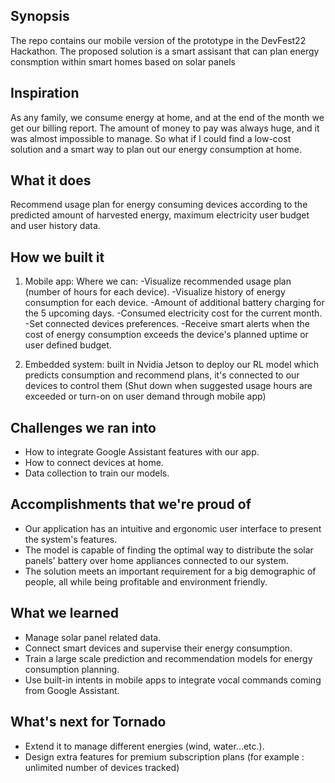 ## Synopsis
The repo contains our mobile version of the prototype in the DevFest22 Hackathon.
The proposed solution is a smart assisant that can plan energy consmption within smart homes based on solar panels

## Inspiration
As any family, we consume energy at home, and at the end of the month we get our billing report.  The amount of money to pay was always huge, and it was almost impossible to manage.
So what if I could find a low-cost solution and a smart way to plan out our energy consumption at home.
## What it does
Recommend usage plan for energy consuming devices according to the predicted amount of harvested energy, maximum electricity user budget and user history data.  
## How we built it
1. Mobile app: Where we can:
                         -Visualize recommended usage plan (number of hours for each device).
                         -Visualize history of energy consumption for each device.
                        -Amount of additional battery charging for the 5 upcoming days.
                        -Consumed electricity cost for the current month.
                        -Set connected devices preferences.
                        -Receive smart alerts when the cost of energy consumption exceeds the device's 
                         planned uptime or user defined budget.

2. Embedded system: built in Nvidia Jetson to deploy our RL model which predicts consumption and recommend plans, it's connected to our devices to control them (Shut down when suggested usage hours are exceeded or turn-on on user demand through mobile app)

## Challenges we ran into
- How to integrate Google Assistant features with our app. 
- How to connect devices at home.
- Data collection to train our models.

## Accomplishments that we're proud of
- Our application has an intuitive and ergonomic user interface to present the system's features.
- The model is capable of finding the optimal way to distribute the solar panels' battery over home appliances connected to our system.
- The solution meets an important requirement for a big demographic of people, all while being profitable and environment friendly.


## What we learned
- Manage solar panel related data.
- Connect smart devices and supervise their energy consumption.
- Train a large scale prediction and recommendation models for energy consumption planning.
- Use built-in intents in mobile apps to integrate vocal commands coming from Google Assistant.

## What's next for Tornado
- Extend it to manage different energies (wind, water...etc.).
- Design extra features for premium subscription plans (for example : unlimited number of devices tracked)
